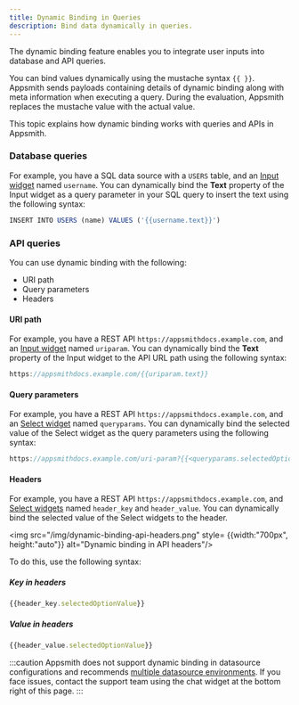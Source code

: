 ```yaml
---
title: Dynamic Binding in Queries
description: Bind data dynamically in queries.
---
```


The dynamic binding feature enables you to integrate user inputs into database and API queries.

You can bind values dynamically using the mustache syntax `{{ }}`. 
Appsmith sends payloads containing details of dynamic binding along with meta information when executing a query. During the evaluation, Appsmith replaces the mustache value with the actual value.

This topic explains how dynamic binding works with queries and APIs in Appsmith.

### Database queries

For example, you have a SQL data source with a `USERS` table, and an [Input widget](https://docs.appsmith.com/reference/widgets/input) named `username`. You can dynamically bind the **Text** property of the Input widget as a query parameter in your SQL query to insert the text using the following syntax:

```js
INSERT INTO USERS (name) VALUES ('{{username.text}}')
```

### API queries

You can use dynamic binding with the following:
- URI path
- Query parameters
- Headers

#### URI path

For example, you have a REST API `https://appsmithdocs.example.com`, and an [Input widget](https://docs.appsmith.com/reference/widgets/input) named `uriparam`. You can dynamically bind the **Text** property of the Input widget to the API URL path using the following syntax:

```js
https://appsmithdocs.example.com/{{uriparam.text}}
```

#### Query parameters

For example, you have a REST API `https://appsmithdocs.example.com`, and an [Select widget](https://docs.appsmith.com/reference/widgets/select) named `queryparams`. You can dynamically bind the selected value of the Select widget as the query parameters using the following syntax:

```js
https://appsmithdocs.example.com/uri-param?{{<queryparams.selectedOptionValue>}}
```

#### Headers

For example, you have a REST API `https://appsmithdocs.example.com`, and [Select widgets](https://docs.appsmith.com/reference/widgets/select) named `header_key` and `header_value`. 
You can dynamically bind the selected value of the Select widgets to the header.

<img src="/img/dynamic-binding-api-headers.png" style= {{width:"700px", height:"auto"}} alt="Dynamic binding in API headers"/>

To do this, use the following syntax:

##### Key in headers
```js
{{header_key.selectedOptionValue}}
```

##### Value in headers
```js
{{header_value.selectedOptionValue}}
```

:::caution 
Appsmith does not support dynamic binding in datasource configurations and recommends [multiple datasource environments](https://docs.appsmith.com/connect-data/how-to-guides/setup-datasource-environments).
If you face issues, contact the support team using the chat widget at the bottom right of this page.
:::
